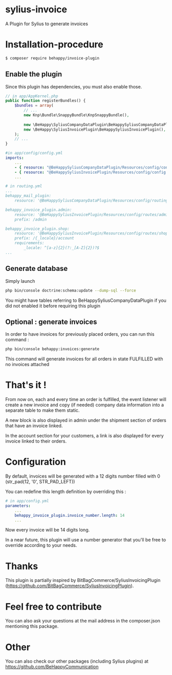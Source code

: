 # sylius-invoice
A Plugin for Sylius to generate invoices

# Installation-procedure
```bash
$ composer require behappy/invoice-plugin
```

## Enable the plugin
Since this plugin has dependencies, you must also enable those.

```php
// in app/AppKernel.php
public function registerBundles() {
	$bundles = array(
		// ...
        new Knp\Bundle\SnappyBundle\KnpSnappyBundle(),
		
        new \BeHappy\SyliusCompanyDataPlugin\BeHappySyliusCompanyDataPlugin(),
        new \BeHappy\SyliusInvoicePlugin\BeHappySyliusInvoicePlugin(),
    );
    // ...
}
```

```yml
#in app/config/config.yml
imports:
    ...
    - { resource: "@BeHappySyliusCompanyDataPlugin/Resources/config/config.yml" }
    - { resource: "@BeHappySyliusInvoicePlugin/Resources/config/config.yml" }
    ...
```

```yml
# in routing.yml
...
behappy_mail_plugin:
    resource: '@BeHappySyliusCompanyDataPlugin/Resources/config/routing.yml'

behappy_invoice_plugin.admin:
    resource: '@BeHappySyliusInvoicePlugin/Resources/config/routes/admin.yml'
    prefix: /admin

behappy_invoice_plugin.shop:
    resource: '@BeHappySyliusInvoicePlugin/Resources/config/routes/shop.yml'
    prefix: /{_locale}/account
    requirements:
        _locale: ^[a-z]{2}(?:_[A-Z]{2})?$
...
```

## Generate database
Simply launch

```bash
php bin/console doctrine:schema:update --dump-sql --force
``` 

You might have tables referring to BeHappySyliusCompanyDataPlugin if you did not enabled it before requiring this plugin

## Optional : generate invoices

In order to have invoices for previously placed orders, you can run this command :

```bash
php bin/console behappy:invoices:generate
``` 

This command will generate invoices for all orders in state FULFILLED with no invoices attached

# That's it !
From now on, each and every time an order is fulfilled, the event listener will create a new invoice and copy (if needed)
company data information into a separate table to make them static.

A new block is also displayed in admin under the shipment section of orders that have an invoice linked.

In the account section for your customers, a link is also displayed for every invoice linked to their orders.

# Configuration
By default, invoices will be generated with a 12 digits number filled with 0 (str_pad(12, '0', STR_PAD_LEFT))

You can redefine this length definition by overriding this :

```yaml
# in app/config.yml
parameters:
    ...
    behappy_invoice_plugin.invoice_number.length: 14
    ...
```

Now every invoice will be 14 digits long.

In a near future, this plugin will use a number generator that you'll be free to override according to your needs.

# Thanks
This plugin is partially inspired by BitBagCommerce/SyliusInvoicingPlugin (https://github.com/BitBagCommerce/SyliusInvoicingPlugin).

# Feel free to contribute
You can also ask your questions at the mail address in the composer.json mentioning this package.

# Other
You can also check our other packages (including Sylius plugins) at https://github.com/BeHappyCommunication
